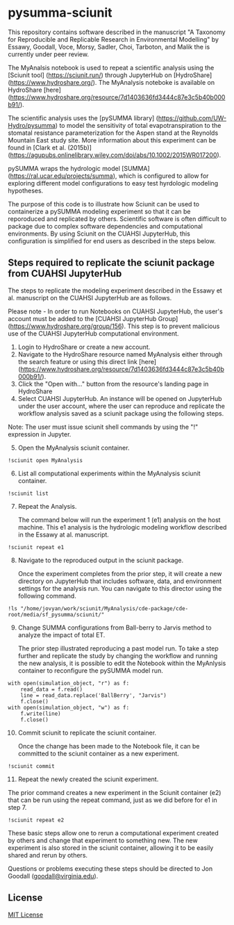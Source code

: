 
# pysumma-sciunit

This repository contains software described in the manuscript "A Taxonomy for Reproducible and Replicable Research in Environmental Modelling" by Essawy, Goodall, Voce, Morsy, Sadler, Choi, Tarboton, and Malik the is currently under peer review. 

The MyAnalsis notebook is used to repeat a scientific analysis using the [Sciunit  tool] (https://sciunit.run/) through JupyterHub on [HydroShare] (https://www.hydroshare.org/). The MyAnalysis noteboke is available on HydroShare [here] (https://www.hydroshare.org/resource/7d1403636fd3444c87e3c5b40b000b91/).

The scientific analysis uses the [pySUMMA library] (https://github.com/UW-Hydro/pysumma) to model the sensitivity of total evapotranspiration to the stomatal resistance parameterization for the Aspen stand at the Reynolds Mountain East study site. More information about this experiment can be found in [Clark et al. (2015b)] (https://agupubs.onlinelibrary.wiley.com/doi/abs/10.1002/2015WR017200).

pySUMMA wraps the hydrologic model [SUMMA] (https://ral.ucar.edu/projects/summa), which is configured to allow for exploring different model configurations to easy test hyrdologic modeling hypotheses.

The purpose of this code is to illustrate how Sciunit can be used to containerize a pySUMMA modeling experiment so that it can be reporoduced and replicated by others. Scientific software is often difficult to package due to complex software dependencies and computational environments. By using Sciunit on the CUAHSI JupyterHub, this configuration is simplified for end users as described in the steps below.

## Steps required to replicate the sciunit package from CUAHSI JupyterHub

The steps to replicate the modeling experiment described in the Essawy et al. manuscript on the CUAHSI JupyterHub are as follows. 

Please note - In order to run Notebooks on CUAHSI JupyterHub, the user's account must be added to the [CUAHSI JupyterHub Group] (https://www.hydroshare.org/group/156). This step is to prevent malicious use of the CUAHSI JupyterHub computational environment. 

1. Login to HydroShare or create a new account.
2. Navigate to the HydroShare resource named MyAnalysis either through the search feature or using this direct link [here] (https://www.hydroshare.org/resource/7d1403636fd3444c87e3c5b40b000b91/).
3. Click the "Open with..." button from the resource's landing page in HydroShare
4. Select CUAHSI JupyterHub. An instance will be opened on JupyterHub under the user account, where the user can reproduce and replicate the workflow analysis saved as a sciunit package using the following steps. 
 
Note: The user must issue sciunit shell commands by using the "!" expression in Jupyter. 

5. Open the MyAnalysis sciunit container.

```
!sciunit open MyAnalysis
````

6. List all computational experiments within the MyAnalysis sciunit container.
    
```
!sciunit list
```

7. Repeat the Analysis.
    
    The command below will run the experiment 1 (e1) analysis on the host machine. This e1 analysis is the hydrologic modeling workflow described in the Essawy at al. manuscript. 
    
```
!sciunit repeat e1
```

8. Navigate to the reproduced output in the sciunit package. 

   Once the experiment completes from the prior step, it will create a new directory on JupyterHub that includes software, data, and environment settings for the analysis run. You can navigate to this director using the following command. 

```
!ls "/home/jovyan/work/sciunit/MyAnalysis/cde-package/cde-root/media/sf_pysumma/sciunit/"
```

9. Change SUMMA configurations from Ball-berry to Jarvis method to analyze the impact of total ET. 

   The prior step illustrated reproducing a past model run. To take a step further and replicate the study by changing the workflow and running the new analysis, it is possible to edit the Notebook within the MyAnlysis container to reconfigure the pySUMMA model run.

```
with open(simulation_object, "r") as f:
    read_data = f.read()
    line = read_data.replace('BallBerry', "Jarvis")
    f.close()
with open(simulation_object, "w") as f:
    f.write(line)
    f.close()
```

10. Commit sciunit to replicate the sciunit container.

    Once the change has been made to the Notebook file, it can be committed to the sciunit container as a new experiment. 
   
```
!sciunit commit
```

11. Repeat the newly created the sciunit experiment.

  The prior command creates a new experiment in the Sciunit container (e2) that can be run using the repeat command, just as we did before for e1 in step 7.

```
!sciunit repeat e2
```

These basic steps allow one to rerun a computational experiment created by others and change that experiment to something new. The new experiment is also stored in the sciunit container, allowing it to be easily shared and rerun by others. 

Questions or problems executing these steps should be directed to Jon Goodall (goodall@virginia.edu). 

## License

[MIT License](https://github.com/uva-hydroinformatics/pysumma-sciunit/blob/master/LICENSE)
